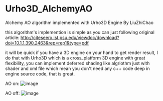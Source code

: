 # Urho3D_AlchemyAO
Alchemy AO algorithm implemented  with Urho3D Engine By LiuZhiChao

this algorithm's implemention is simple as you can just following original article:
http://citeseerx.ist.psu.edu/viewdoc/download?doi=10.1.1.390.2463&rep=rep1&type=pdf

it will be quick if you have a 3D engine on your hand to get render result, I do that with Urho3D which is a
cross_platform 3D engine with great flexibility, you can implement deferred shading like algriothm just with shader and 
xml file which mean you don't need any c++ code deep in engine source code, that is great.

AO on:
![image](https://github.com/yanlongzhizhi/Urho3D_AlchemyAO/blob/master/屏幕快照%202018-07-09%20下午4.55.56.png)

AO off:
![image](https://github.com/yanlongzhizhi/Urho3D_AlchemyAO/blob/master/屏幕快照%202018-07-09%20下午4.56.40.png)
